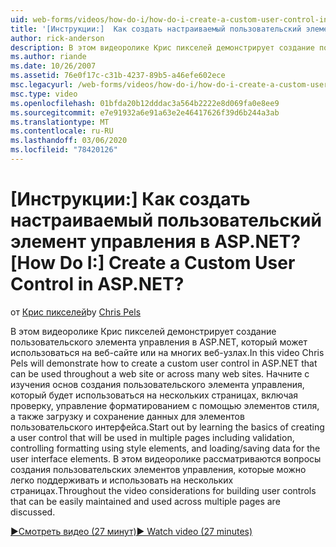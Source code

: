 ```yaml
---
uid: web-forms/videos/how-do-i/how-do-i-create-a-custom-user-control-in-aspnet
title: '[Инструкции:]  Как создать настраиваемый пользовательский элемент управления в ASP.NET? | Документы Майкрософт'
author: rick-anderson
description: В этом видеоролике Крис пикселей демонстрирует создание пользовательского элемента управления в ASP.NET, который может использоваться на веб-сайте или на многих веб-узлах. STA...
ms.author: riande
ms.date: 10/26/2007
ms.assetid: 76e0f17c-c31b-4237-89b5-a46efe602ece
msc.legacyurl: /web-forms/videos/how-do-i/how-do-i-create-a-custom-user-control-in-aspnet
msc.type: video
ms.openlocfilehash: 01bfda20b12dddac3a564b2222e8d069fa0e8ee9
ms.sourcegitcommit: e7e91932a6e91a63e2e46417626f39d6b244a3ab
ms.translationtype: MT
ms.contentlocale: ru-RU
ms.lasthandoff: 03/06/2020
ms.locfileid: "78420126"
---
```

# <a name="how-do-i--create-a-custom-user-control-in-aspnet"></a><span data-ttu-id="fb46d-105">[Инструкции:]  Как создать настраиваемый пользовательский элемент управления в ASP.NET?</span><span class="sxs-lookup"><span data-stu-id="fb46d-105">[How Do I:]  Create a Custom User Control in ASP.NET?</span></span>

<span data-ttu-id="fb46d-106">от [Крис пикселей](https://twitter.com/chrispels)</span><span class="sxs-lookup"><span data-stu-id="fb46d-106">by [Chris Pels](https://twitter.com/chrispels)</span></span>

<span data-ttu-id="fb46d-107">В этом видеоролике Крис пикселей демонстрирует создание пользовательского элемента управления в ASP.NET, который может использоваться на веб-сайте или на многих веб-узлах.</span><span class="sxs-lookup"><span data-stu-id="fb46d-107">In this video Chris Pels will demonstrate how to create a custom user control in ASP.NET that can be used throughout a web site or across many web sites.</span></span> <span data-ttu-id="fb46d-108">Начните с изучения основ создания пользовательского элемента управления, который будет использоваться на нескольких страницах, включая проверку, управление форматированием с помощью элементов стиля, а также загрузку и сохранение данных для элементов пользовательского интерфейса.</span><span class="sxs-lookup"><span data-stu-id="fb46d-108">Start out by learning the basics of creating a user control that will be used in multiple pages including validation, controlling formatting using style elements, and loading/saving data for the user interface elements.</span></span> <span data-ttu-id="fb46d-109">В этом видеоролике рассматриваются вопросы создания пользовательских элементов управления, которые можно легко поддерживать и использовать на нескольких страницах.</span><span class="sxs-lookup"><span data-stu-id="fb46d-109">Throughout the video considerations for building user controls that can be easily maintained and used across multiple pages are discussed.</span></span>

[<span data-ttu-id="fb46d-110">&#9654;Смотреть видео (27 минут)</span><span class="sxs-lookup"><span data-stu-id="fb46d-110">&#9654; Watch video (27 minutes)</span></span>](https://channel9.msdn.com/Blogs/ASP-NET-Site-Videos/how-do-i-create-a-custom-user-control-in-aspnet)
